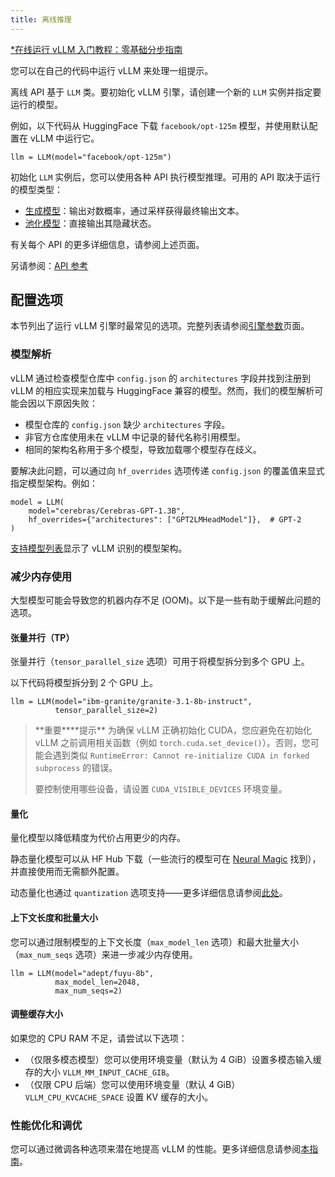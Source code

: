 ```yaml
---
title: 离线推理
---
```


[\*在线运行 vLLM 入门教程：零基础分步指南](https://openbayes.com/console/public/tutorials/rXxb5fZFr29?utm_source=vLLM-CNdoc&utm_medium=vLLM-CNdoc-V1&utm_campaign=vLLM-CNdoc-V1-25ap)

您可以在自己的代码中运行 vLLM 来处理一组提示。

离线 API 基于 `LLM` 类。要初始化 vLLM 引擎，请创建一个新的 `LLM` 实例并指定要运行的模型。

例如，以下代码从 HuggingFace 下载 `facebook/opt-125m` 模型，并使用默认配置在 vLLM 中运行它。

```plain
llm = LLM(model="facebook/opt-125m")
```

初始化 `LLM` 实例后，您可以使用各种 API 执行模型推理。可用的 API 取决于运行的模型类型：

- [生成模型](https://docs.vllm.ai/en/latest/models/generative_models.html#generative-models)：输出对数概率，通过采样获得最终输出文本。
- [池化模型](https://docs.vllm.ai/en/latest/models/pooling_models.html#pooling-models)：直接输出其隐藏状态。

有关每个 API 的更多详细信息，请参阅上述页面。

另请参阅：[API 参考](https://docs.vllm.ai/en/latest/api/offline_inference/index.html)

## 配置选项

本节列出了运行 vLLM 引擎时最常见的选项。完整列表请参阅[引擎参数](https://docs.vllm.ai/en/latest/serving/engine_args.html#engine-args)页面。

### 模型解析

vLLM 通过检查模型仓库中 `config.json` 的 `architectures` 字段并找到注册到 vLLM 的相应实现来加载与 HuggingFace 兼容的模型。然而，我们的模型解析可能会因以下原因失败：

- 模型仓库的 `config.json` 缺少 `architectures` 字段。
- 非官方仓库使用未在 vLLM 中记录的替代名称引用模型。
- 相同的架构名称用于多个模型，导致加载哪个模型存在歧义。

要解决此问题，可以通过向 `hf_overrides` 选项传递 `config.json` 的覆盖值来显式指定模型架构。例如：

```plain
model = LLM(
    model="cerebras/Cerebras-GPT-1.3B",
    hf_overrides={"architectures": ["GPT2LMHeadModel"]},  # GPT-2
)
```

[支持模型列表](https://docs.vllm.ai/en/latest/models/supported_models.html#supported-models)显示了 vLLM 识别的模型架构。

### 减少内存使用

大型模型可能会导致您的机器内存不足 (OOM)。以下是一些有助于缓解此问题的选项。

#### 张量并行（TP）

张量并行（`tensor_parallel_size` 选项）可用于将模型拆分到多个 GPU 上。

以下代码将模型拆分到 2 个 GPU 上。

```plain
llm = LLM(model="ibm-granite/granite-3.1-8b-instruct",
          tensor_parallel_size=2)
```

> **重要\*\***提示\*\*
> 为确保 vLLM 正确初始化 CUDA，您应避免在初始化 vLLM 之前调用相关函数（例如 `torch.cuda.set_device()`）。否则，您可能会遇到类似 `RuntimeError: Cannot re-initialize CUDA in forked subprocess` 的错误。
>
> 要控制使用哪些设备，请设置 `CUDA_VISIBLE_DEVICES` 环境变量。

#### 量化

量化模型以降低精度为代价占用更少的内存。

静态量化模型可以从 HF Hub 下载（一些流行的模型可在 [Neural Magic](https://huggingface.co/neuralmagic) 找到），并直接使用而无需额外配置。

动态量化也通过 `quantization` 选项支持——更多详细信息请参阅[此处](https://docs.vllm.ai/en/latest/features/quantization/index.html#quantization-index)。

#### 上下文长度和批量大小

您可以通过限制模型的上下文长度（`max_model_len` 选项）和最大批量大小（`max_num_seqs` 选项）来进一步减少内存使用。

```plain
llm = LLM(model="adept/fuyu-8b",
          max_model_len=2048,
          max_num_seqs=2)
```

#### 调整缓存大小

如果您的 CPU RAM 不足，请尝试以下选项：

- （仅限多模态模型）您可以使用环境变量（默认为 4 GiB）设置多模态输入缓存的大小 `VLLM_MM_INPUT_CACHE_GIB`。
- （仅限 CPU 后端）您可以使用环境变量（默认 4 GiB）`VLLM_CPU_KVCACHE_SPACE` 设置 KV 缓存的大小。

### 性能优化和调优

您可以通过微调各种选项来潜在地提高 vLLM 的性能。更多详细信息请参阅[本指南](https://docs.vllm.ai/en/latest/performance/optimization.html#optimization-and-tuning)。
